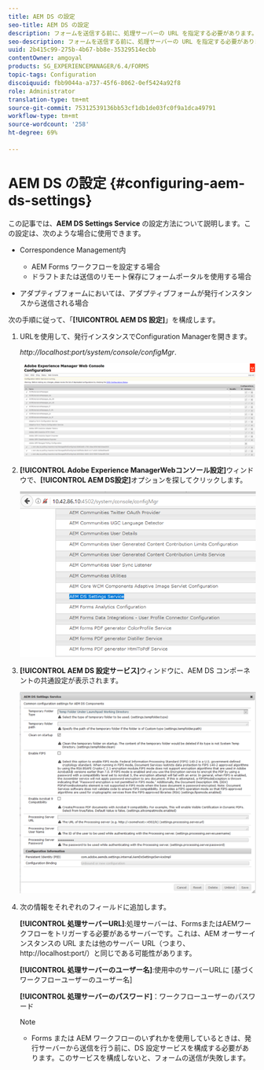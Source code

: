 ```yaml
---
title: AEM DS の設定
seo-title: AEM DS の設定
description: フォームを送信する前に、処理サーバーの URL を指定する必要があります。
seo-description: フォームを送信する前に、処理サーバーの URL を指定する必要があります。
uuid: 2b415c99-275b-4b67-bb8e-35329514ecbb
contentOwner: amgoyal
products: SG_EXPERIENCEMANAGER/6.4/FORMS
topic-tags: Configuration
discoiquuid: fbb9044a-a737-45f6-8062-0ef5424a92f8
role: Administrator
translation-type: tm+mt
source-git-commit: 75312539136bb53cf1db1de03fc0f9a1dca49791
workflow-type: tm+mt
source-wordcount: '258'
ht-degree: 69%

---
```



# AEM DS の設定 {#configuring-aem-ds-settings}

この記事では、**AEM DS Settings Service** の設定方法について説明します。この設定は、次のような場合に使用できます。

* Correspondence Management内

   * AEM Forms ワークフローを設定する場合
   * ドラフトまたは送信のリモート保存にフォームポータルを使用する場合

* アダプティブフォームにおいては、アダプティブフォームが発行インスタンスから送信される場合

次の手順に従って、「**[!UICONTROL AEM DS 設定]**」を構成します。

1. URLを使用して、発行インスタンスでConfiguration Managerを開きます。

   *http://localhost:port/system/console/configMgr*.

   ![aem_web_configuration_console](assets/aem_web_configuration_console.png)

1. **[!UICONTROL Adobe Experience ManagerWebコンソール設定]**&#x200B;ウィンドウで、**[!UICONTROL AEM DS設定]**&#x200B;オプションを探してクリックします。

   ![ds_settings](assets/ds_settings.png)

1. **[!UICONTROL AEM DS 設定サービス]**&#x200B;ウィンドウに、AEM DS コンポーネントの共通設定が表示されます。

   ![ds_settings_1](assets/ds_settings_1.png)

1. 次の情報をそれぞれのフィールドに追加します。

   **[!UICONTROL 処理サーバーURL]**:処理サーバーは、FormsまたはAEMワークフローをトリガーする必要があるサーバーです。これは、AEM オーサーインスタンスの URL または他のサーバー URL（つまり、http://localhost:port/）と同じである可能性があります。

   **[!UICONTROL 処理サーバーのユーザー名]**:使用中のサーバーURLに [基づくワークフローユーザーのユーザー名]

   **[!UICONTROL 処理サーバーのパスワード]**：ワークフローユーザーのパスワード

   >[!NOTE]
   >
   >* Forms または AEM ワークフローのいずれかを使用しているときは、発行サーバーから送信を行う前に、DS 設定サービスを構成する必要があります。このサービスを構成しないと、フォームの送信が失敗します。

